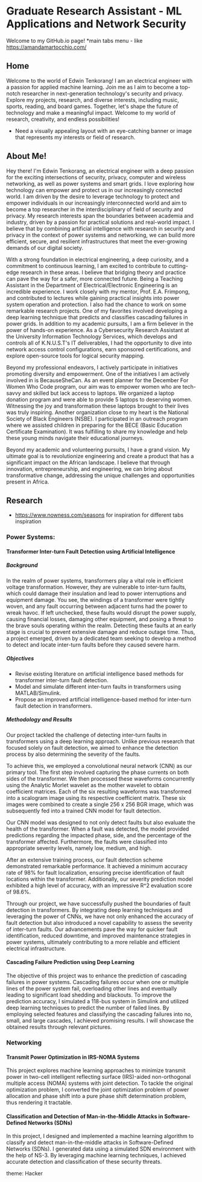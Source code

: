 # Graduate Research Assistant - ML Applications and Network Security
 Welcome to my GitHub.io page!
 *main tabs menu - like https://amandamartocchio.com/
## Home
Welcome to the world of Edwin Tenkorang! I am an electrical engineer with a passion for applied machine learning. Join me as I aim to become a top-notch researcher in next-generation technology's security and privacy. Explore my projects, research, and diverse interests, including music, sports, reading, and board games. Together, let's shape the future of technology and make a meaningful impact. Welcome to my world of research, creativity, and endless possibilities!
* Need a visually appealing layout with an eye-catching banner or image that represents my interests or field of research.
## About Me!
Hey there! I'm Edwin Tenkorang, an electrical engineer with a deep passion for the exciting intersections of security, privacy, computer and wireless networking, as well as power systems and smart grids. I love exploring how technology can empower and protect us in our increasingly connected world. I am driven by the desire to leverage technology to protect and empower individuals in our increasingly interconnected world and aim to become a top researcher in the interdisciplinary of field of security and privacy. My research interests span the boundaries between academia and industry, driven by a passion for practical solutions and real-world impact. I believe that by combining artificial intelligence with research in security and privacy in the context of power systems and networking, we can build more efficient, secure, and resilient infrastructures that meet the ever-growing demands of our digital society.

With a strong foundation in electrical engineering, a deep curiosity, and a commitment to continuous learning, I am excited to contribute to cutting-edge research in these areas. I believe that bridging theory and practice can pave the way for a safer, more connected future. Being a Teaching  Assistant in the Department of Electrical/Electronic Engineering is an incredible experience. I work closely with my mentor, Prof. E.A. Frimpong, and contributed to lectures while gaining practical insights into power system operation and protection. I also had the chance to work on some remarkable research projects. One of my favorites involved developing a deep learning technique that predicts and classifies cascading failures in power grids. In addition to my academic pursuits, I am a firm believer in the power of hands-on experience. As a Cybersecurity Research Assistant at the University Information Technology Services, which develops and controls all of K.N.U.S.T's IT deliverables, I had the opportunity to dive into network access control configurations, earn sponsored certifications, and explore open-source tools for logical security mapping.

Beyond my professional endeavors, I actively participate in initiatives promoting diversity and empowerment. One of the initiatives I am actively involved in is BecauseSheCan. As an event planner for the December For Women Who Code program, our aim was to empower women who are tech-savvy and skilled but lack access to laptops. We organized a laptop donation program and were able to provide 5 laptops to deserving women. Witnessing the joy and transformation these laptops brought to their lives was truly inspiring. Another organization close to my heart is the National Society of Black Engineers (NSBE). I participated in an outreach program where we assisted children in preparing for the BECE (Basic Education Certificate Examination). It was fulfilling to share my knowledge and help these young minds navigate their educational journeys.

Beyond my academic and volunteering pursuits, I have a grand vision. My ultimate goal is to revolutionize engineering and create a product that has a significant impact on the African landscape. I believe that through innovation, entrepreneurship, and engineering, we can bring about transformative change, addressing the unique challenges and opportunities present in Africa.
## Research
* https://www.nowness.com/seasons for inspiration for different tabs inspiration
### Power Systems:
#### Transformer Inter-turn Fault Detection using Artificial Intelligence
##### Background
In the realm of power systems, transformers play a vital role in efficient voltage transformation. However, they are vulnerable to inter-turn faults, which could damage their insulation and lead to power interruptions and equipment damage. You see, the windings of a transformer were tightly woven, and any fault occurring between adjacent turns had the power to wreak havoc. If left unchecked, these faults would disrupt the power supply, causing financial losses, damaging other equipment, and posing a threat to the brave souls operating within the realm. Detecting these faults at an early stage is crucial to prevent extensive damage and reduce outage time. Thus, a project emerged, driven by a dedicated team seeking to develop a method to detect and locate inter-turn faults before they caused severe harm. 
##### Objectives 
* Revise existing literature on artificial intelligence based methods for transformer inter-turn fault detection.
* Model and simulate different inter-turn faults in transformers using MATLAB/Simulink.
* Propose an improved artificial intelligence-based method for inter-turn fault detection in transformers.
##### Methodology and Results
Our project tackled the challenge of detecting inter-turn faults in transformers using a deep learning approach. Unlike previous research that focused solely on fault detection, we aimed to enhance the detection process by also determining the severity of the faults.

To achieve this, we employed a convolutional neural network (CNN) as our primary tool. The first step involved capturing the phase currents on both sides of the transformer. We then processed these waveforms concurrently using the Analytic Morlet wavelet as the mother wavelet to obtain coefficient matrices. Each of the six resulting waveforms was transformed into a scalogram image using its respective coefficient matrix. These six images were combined to create a single 256 x 256 BGR image, which was subsequently fed into a trained CNN model for fault detection.

Our CNN model was designed to not only detect faults but also evaluate the health of the transformer. When a fault was detected, the model provided predictions regarding the impacted phase, side, and the percentage of the transformer affected. Furthermore, the faults were classified into appropriate severity levels, namely low, medium, and high.

After an extensive training process, our fault detection scheme demonstrated remarkable performance. It achieved a minimum accuracy rate of 98% for fault localization, ensuring precise identification of fault locations within the transformer. Additionally, our severity prediction model exhibited a high level of accuracy, with an impressive R^2 evaluation score of 98.6%.

Through our project, we have successfully pushed the boundaries of fault detection in transformers. By integrating deep learning techniques and leveraging the power of CNNs, we have not only enhanced the accuracy of fault detection but also introduced a novel capability to assess the severity of inter-turn faults. Our advancements pave the way for quicker fault identification, reduced downtime, and improved maintenance strategies in power systems, ultimately contributing to a more reliable and efficient electrical infrastructure.

#### Cascading Failure Prediction using Deep Learning

The objective of this project was to enhance the prediction of cascading failures in power systems. Cascading failures occur when one or multiple lines of the power system fail, overloading other lines and eventually leading to significant load shedding and blackouts. To improve the prediction accuracy, I simulated a 118-bus system in Simulink and utilized deep learning techniques to predict the number of failed lines. By employing selected features and classifying the cascading failures into no, small, and large cascades, I achieved promising results. I will showcase the obtained results through relevant pictures.

### Networking
#### Transmit Power Optimization in IRS-NOMA Systems

This project explores machine learning approaches to minimize transmit power in two-cell intelligent reflecting surface (IRS)-aided non-orthogonal multiple access (NOMA) systems with joint detection. To tackle the original optimization problem, I converted the joint optimization problem of power allocation and phase shift into a pure phase shift determination problem, thus rendering it tractable.

#### Classification and Detection of Man-in-the-Middle Attacks in Software-Defined Networks (SDNs)

In this project, I designed and implemented a machine learning algorithm to classify and detect man-in-the-middle attacks in Software-Defined Networks (SDNs). I generated data using a simulated SDN environment with the help of NS-3. By leveraging machine learning techniques, I achieved accurate detection and classification of these security threats.


theme: Hacker
